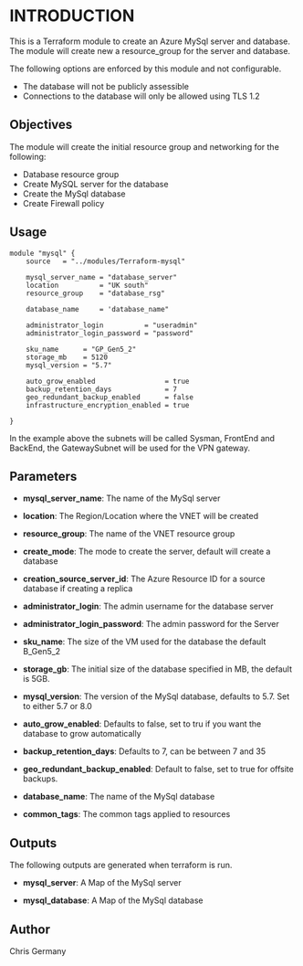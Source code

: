# INTRODUCTION

This is a Terraform module to create an Azure MySql server and database.  The module will create new a resource_group for the server and database.

The following options are enforced by this module and not configurable.

- The database will not be publicly assessible
- Connections to the database will only be allowed using TLS 1.2

## Objectives

The module will create the initial resource group and networking for the following:

* Database resource group
* Create MySQL server for the database
* Create the MySql database
* Create Firewall policy

## Usage

```hcl
module "mysql" {
    source   = "../modules/Terraform-mysql"

    mysql_server_name = "database_server"
    location          = "UK south"
    resource_group    = "database_rsg"

    database_name     = 'database_name"

    administrator_login          = "useradmin"
    administrator_login_password = "password"

    sku_name      = "GP_Gen5_2"
    storage_mb    = 5120
    mysql_version = "5.7"

    auto_grow_enabled                 = true
    backup_retention_days             = 7
    geo_redundant_backup_enabled      = false
    infrastructure_encryption_enabled = true

}
```
In the example above the subnets will be called Sysman, FrontEnd and BackEnd, the GatewaySubnet will be used for the VPN gateway. 

## Parameters

* **mysql_server_name**: The name of the MySql server

* **location**: The Region/Location where the VNET will be created

* **resource_group**: The name of the VNET resource group

* **create_mode**: The mode to create the server, default will create a database

* **creation_source_server_id**: The Azure Resource ID for a source database if creating a replica

* **administrator_login**: The admin username for the database server

* **administrator_login_password**: The admin password for the Server

* **sku_name**: The size of the VM used for the database the default B_Gen5_2

* **storage_gb**: The initial size of the database specified in MB, the default is 5GB.

* **mysql_version**: The version of the MySql database, defaults to 5.7.  Set to either 5.7 or 8.0

* **auto_grow_enabled**: Defaults to false, set to tru if you want the database to grow automatically

* **backup_retention_days**: Defaults to 7, can be between 7 and 35

* **geo_redundant_backup_enabled**: Default to false, set to true for offsite backups.

* **database_name**: The name of the MySql database

* **common_tags**: The common tags applied to resources

## Outputs

The following outputs are generated when terraform is run.

* **mysql_server**: A Map of the MySql server 

* **mysql_database**: A Map of the MySql database 

## Author

Chris Germany
